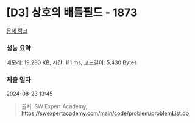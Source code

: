 # [D3] 상호의 배틀필드 - 1873 

[문제 링크](https://swexpertacademy.com/main/code/problem/problemDetail.do?contestProbId=AV5LyE7KD2ADFAXc) 

### 성능 요약

메모리: 19,280 KB, 시간: 111 ms, 코드길이: 5,430 Bytes

### 제출 일자

2024-08-23 13:45



> 출처: SW Expert Academy, https://swexpertacademy.com/main/code/problem/problemList.do